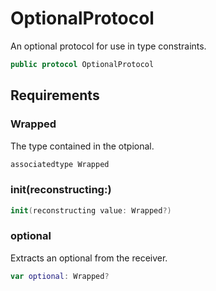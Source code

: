 # OptionalProtocol

An optional protocol for use in type constraints.

``` swift
public protocol OptionalProtocol 
```

## Requirements

### Wrapped

The type contained in the otpional.

``` swift
associatedtype Wrapped
```

### init(reconstructing:​)

``` swift
init(reconstructing value: Wrapped?)
```

### optional

Extracts an optional from the receiver.

``` swift
var optional: Wrapped? 
```
